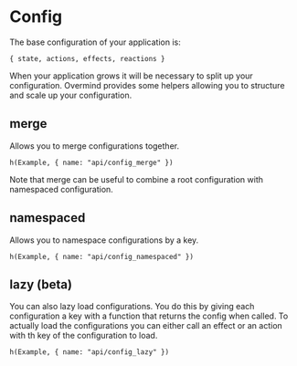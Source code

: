 # Config

The base configuration of your application is:

`{ state, actions, effects, reactions }`

When your application grows it will be necessary to split up your configuration. Overmind provides some helpers allowing you to structure and scale up your configuration.

## merge
Allows you to merge configurations together.

```marksy
h(Example, { name: "api/config_merge" })
```

Note that merge can be useful to combine a root configuration with namespaced configuration.

## namespaced
Allows you to namespace configurations by a key.

```marksy
h(Example, { name: "api/config_namespaced" })
```

## lazy (beta)

You can also lazy load configurations. You do this by giving each configuration a key with a function that returns the config when called. To actually load the configurations you can either call an effect or an action with th key of the configuration to load.

```marksy
h(Example, { name: "api/config_lazy" })
```